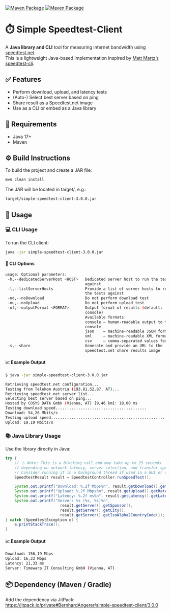 [![Maven Package](https://github.com/BernhardAngerer/simple-speedtest-client/actions/workflows/maven-publish.yml/badge.svg)](https://github.com/BernhardAngerer/simple-speedtest-client/actions/workflows/maven-publish.yml)
[![Maven Package](https://github.com/BernhardAngerer/simple-speedtest-client/actions/workflows/maven-verify.yml/badge.svg)](https://github.com/BernhardAngerer/simple-speedtest-client/actions/workflows/maven-verify.yml)

# ⏱️ Simple Speedtest-Client

A **Java library and CLI** tool for measuring internet bandwidth using [speedtest.net](https://www.speedtest.net/).  
This is a lightweight Java-based implementation inspired by [Matt Martz’s speedtest-cli](https://github.com/sivel/speedtest-cli).

## ✅ Features

- Perform download, upload, and latency tests
- (Auto-) Select best server based on ping
- Share result as a Speedtest.net image
- Use as a CLI or embed as a Java library

## 🧰 Requirements
- Java 17+
- Maven

## ⚙️ Build Instructions
To build the project and create a JAR file:
```bash
mvn clean install
```
The JAR will be located in target/, e.g.:
```bash
target/simple-speedtest-client-3.0.0.jar
```

## 🚀 Usage

### 💻 CLI Usage
To run the CLI client:
```bash
java -jar simple-speedtest-client-3.0.0.jar
```

#### 🔧 CLI Options
```bash
usage: Optional parameters:
 -h,--dedicatedServerHost <HOST>   Dedicated server host to run the tests
                                   against
 -l,--listServerHosts              Provide a list of server hosts to run
                                   the tests against
 -nd,--noDownload                  Do not perform download test
 -nu,--noUpload                    Do not perform upload test
 -of,--outputFormat <FORMAT>       Output format of results (default:
                                   console)
                                   Available formats:
                                   console — human-readable output to the
                                   console
                                   json    — machine-readable JSON format
                                   xml     — machine-readable XML format
                                   csv     — comma-separated values format
 -s,--share                        Generate and provide an URL to the
                                   speedtest.net share results image

```

#### 📈 Example Output
```bash
$ java -jar simple-speedtest-client-3.0.0.jar 

Retrieving speedtest.net configuration...
Testing from Telekom Austria (193.81.52.87, AT)...
Retrieving speedtest.net server list...
Selecting best server based on ping...
Hosted by COSYS DATA GmbH (Vienna, AT) [9,46 km]: 18,00 ms
Testing download speed........................................
Download: 54,26 Mbits/s
Testing upload speed...................................................
Upload: 19,19 Mbits/s
```

### 📚 Java Library Usage
Use the library directly in Java:
```java
try {
    // ⚠️ Note: This is a blocking call and may take up to 25 seconds 
    // depending on network latency, server selection, and transfer speed.
    // Consider running it in a background thread if used in a GUI or server application.
    SpeedtestResult result = SpeedtestController.runSpeedTest();

    System.out.printf("Download: %.2f Mbps%n", result.getDownload().getRateInMbps());
    System.out.printf("Upload: %.2f Mbps%n", result.getUpload().getRateInMbps());
    System.out.printf("Latency: %.2f ms%n", result.getLatency().getLatency());
    System.out.printf("Server: %s (%s, %s)%n",
                        result.getServer().getSponsor(),
                        result.getServer().getCity(),
                        result.getServer().getIsoAlpha2CountryCode());
} catch (SpeedtestException e) {
    e.printStackTrace();
}
```

#### 📈 Example Output
```bash
Download: 156,19 Mbps
Upload: 16,33 Mbps
Latency: 21,33 ms
Server: Timewarp IT Consulting GmbH (Vienna, AT)
```

## 📦 Dependency (Maven / Gradle)
Add the dependency via JitPack:
https://jitpack.io/private#BernhardAngerer/simple-speedtest-client/3.0.0
